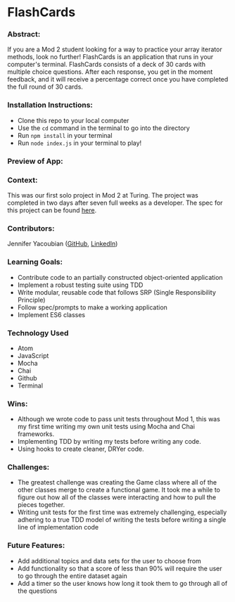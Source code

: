 # FlashCards

### Abstract:
If you are a Mod 2 student looking for a way to practice your array iterator methods, look no further! FlashCards is an application that runs in your computer's terminal. FlashCards consists of a deck of 30 cards with multiple choice questions. After each response, you get in the moment feedback, and it will receive a percentage correct once you have completed the full round of 30 cards.

### Installation Instructions:
- Clone this repo to your local computer
- Use the `cd` command in the terminal to go into the directory
- Run `npm install` in your terminal
- Run `node index.js` in your terminal to play!

### Preview of App:


### Context:
This was our first solo project in Mod 2 at Turing. The project was completed in two days after seven full weeks as a developer. The spec for this project can be found [here](https://frontend.turing.edu/projects/flash-cards.html).

### Contributors:
Jennifer Yacoubian ([GitHub](https://github.com/jmyacobn), [LinkedIn](https://www.linkedin.com/in/jennifer-yacoubian/))

### Learning Goals:
- Contribute code to an partially constructed object-oriented application
- Implement a robust testing suite using TDD
- Write modular, reusable code that follows SRP (Single Responsibility Principle)
- Follow spec/prompts to make a working application
- Implement ES6 classes

### Technology Used
- Atom
- JavaScript
- Mocha
- Chai
- Github
- Terminal

### Wins:
- Although we wrote code to pass unit tests throughout Mod 1, this was my first time writing my own unit tests using Mocha and Chai frameworks.
- Implementing TDD by writing my tests before writing any code.
- Using hooks to create cleaner, DRYer code.

### Challenges:
- The greatest challenge was creating the Game class where all of the other classes merge to create a functional game. It took me a while to figure out how all of the classes were interacting and how to pull the pieces together.
- Writing unit tests for the first time was extremely challenging, especially adhering to a true TDD model of writing the tests before writing a single line of implementation code

### Future Features:
- Add additional topics and data sets for the user to choose from
- Add functionality so that a score of less than 90% will require the user to go through the entire dataset again
- Add a timer so the user knows how long it took them to go through all of the questions
